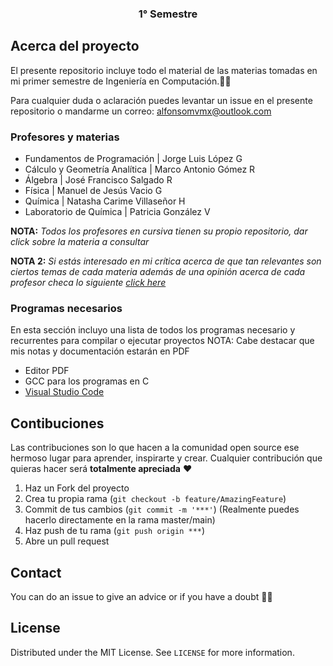 <p align="center">
  <h3 align="center">1° Semestre</h3>
</p>

<!-- ABOUT THE PROJECT -->
## Acerca del proyecto

El presente repositorio incluye todo el material de las materias tomadas en mi primer semestre de Ingeniería en Computación.✌🏻

Para cualquier duda o aclaración puedes levantar un issue en el presente repositorio o mandarme un correo: alfonsomvmx@outlook.com


### Profesores y materias 

- Fundamentos de Programación |  Jorge Luis López G
- Cálculo y Geometría Analítica | Marco Antonio Gómez R
- Álgebra | José Francisco Salgado R
- Física | Manuel de Jesús Vacio G
- Química | Natasha Carime Villaseñor H
- Laboratorio de Química | Patricia González V


**NOTA:** *Todos los profesores en cursiva tienen su propio repositorio, dar click sobre la materia a consultar* 

**NOTA 2:** *Si estás interesado en mi crítica acerca de que tan relevantes son ciertos temas de cada materia además de una opinión acerca de cada profesor checa lo siguiente [click here](./aboutProf.md)* 

### Programas necesarios 

En esta sección incluyo una lista de todos los programas necesario y recurrentes para compilar o ejecutar proyectos
NOTA: Cabe destacar que mis notas y documentación estarán en PDF
-  Editor PDF
-  GCC para los programas en C
- [Visual Studio Code](https://code.visualstudio.com)


<!-- GETTING STARTED 
### Installation

1. Get a free API Key at [https://example.com](https://example.com)
2. Clone the repo
   ```sh
   git clone https://github.com/your_username_/Project-Name.git
   ```
3. Install NPM packages
   ```sh
   npm install
   ```
4. Enter your API in `config.js`
   ```JS
   const API_KEY = 'ENTER YOUR API'; 
  ``` 
--> 
  
## Contibuciones

Las contribuciones son lo que hacen a la comunidad open source ese hermoso lugar para aprender, inspirarte y crear. Cualquier contribución que quieras hacer será **totalmente apreciada** ❤️

1. Haz un Fork del proyecto
2. Crea tu propia rama (`git checkout -b feature/AmazingFeature`)
3. Commit de tus cambios (`git commit -m '***'`) (Realmente puedes hacerlo directamente en la rama master/main)
4. Haz push de tu rama (`git push origin ***`)  
5. Abre un pull request


## Contact
You can do an issue to give an advice or if you have a doubt ✌🏻

## License
Distributed under the MIT License. See `LICENSE` for more information.
